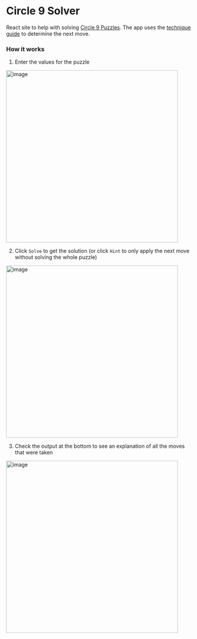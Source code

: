 # Circle 9 Solver
React site to help with solving [Circle 9 Puzzles](https://circle9puzzle.com/circle9/). The app uses the [technique guide](https://circle9puzzle.com/circle9/techniques.html) to determine the next move.

### How it works
1. Enter the values for the puzzle

<img width="464" alt="image" src="https://github.com/brianliebe/circle9/assets/25470007/f99b8614-6022-4067-a523-e46c8ee63a5c">
  
2. Click `Solve` to get the solution (or click `Hint` to only apply the next move without solving the whole puzzle)

<img width="464" alt="image" src="https://github.com/brianliebe/circle9/assets/25470007/d26e46c3-7fb1-43b2-ac2f-37d0f89a1a53">

3. Check the output at the bottom to see an explanation of all the moves that were taken

<img width="464" alt="image" src="https://github.com/brianliebe/circle9/assets/25470007/814b4606-ad11-4f05-8089-907091c6825b">

